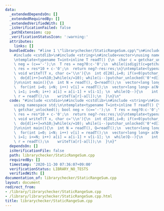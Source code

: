 ```yaml
---
data:
  _extendedDependsOn: []
  _extendedRequiredBy: []
  _extendedVerifiedWith: []
  _isVerificationFailed: false
  _pathExtension: cpp
  _verificationStatusIcon: ':warning:'
  attributes:
    links: []
  bundledCode: "#line 1 \"librarychecker/StaticRangeSum.cpp\"\n#include <cstdio>\n\
    #include <cstdlib>\n#include <string>\n#include<vector>\nusing namespace std;\n\
    \ntemplate<typename T=int>inline T readT() {\n  char c = getchar_unlocked(); bool\
    \ neg = (c=='-');\n  T res = neg?0:c-'0';\n  while(isdigit(c=getchar_unlocked()))\
    \ res = res*10 + c-'0';\n  return neg?-res:res;\n}\ntemplate<typename T=int>inline\
    \ void writeT(T x, char c='\\n'){\n  int d[20],i=0; if(x<0)putchar_unlocked('-'),x*=-1;\n\
    \  do{d[i++]=x%10;}while(x/=10); while(i--)putchar_unlocked('0'+d[i]);\n  putchar_unlocked(c);\n\
    }\n\nint main(){\n  int N = readT(), Q=readT();\n  vector<long long> v(N+1);\n\
    \  for(int i=0; i<N; i++) v[i] = readT();\n  vector<long long> a(N+1);\n  for(int\
    \ i=1; i<=N; i++) a[i] = a[i-1] + v[i-1]; \n  while(Q--){\n    int l = readT(),\
    \ r = readT();\n    writeT(a[r]-a[l]);\n  }\n}\n"
  code: "#include <cstdio>\n#include <cstdlib>\n#include <string>\n#include<vector>\n\
    using namespace std;\n\ntemplate<typename T=int>inline T readT() {\n  char c =\
    \ getchar_unlocked(); bool neg = (c=='-');\n  T res = neg?0:c-'0';\n  while(isdigit(c=getchar_unlocked()))\
    \ res = res*10 + c-'0';\n  return neg?-res:res;\n}\ntemplate<typename T=int>inline\
    \ void writeT(T x, char c='\\n'){\n  int d[20],i=0; if(x<0)putchar_unlocked('-'),x*=-1;\n\
    \  do{d[i++]=x%10;}while(x/=10); while(i--)putchar_unlocked('0'+d[i]);\n  putchar_unlocked(c);\n\
    }\n\nint main(){\n  int N = readT(), Q=readT();\n  vector<long long> v(N+1);\n\
    \  for(int i=0; i<N; i++) v[i] = readT();\n  vector<long long> a(N+1);\n  for(int\
    \ i=1; i<=N; i++) a[i] = a[i-1] + v[i-1]; \n  while(Q--){\n    int l = readT(),\
    \ r = readT();\n    writeT(a[r]-a[l]);\n  }\n}"
  dependsOn: []
  isVerificationFile: false
  path: librarychecker/StaticRangeSum.cpp
  requiredBy: []
  timestamp: '2020-11-30 07:36:07+09:00'
  verificationStatus: LIBRARY_NO_TESTS
  verifiedWith: []
documentation_of: librarychecker/StaticRangeSum.cpp
layout: document
redirect_from:
- /library/librarychecker/StaticRangeSum.cpp
- /library/librarychecker/StaticRangeSum.cpp.html
title: librarychecker/StaticRangeSum.cpp
---
```

